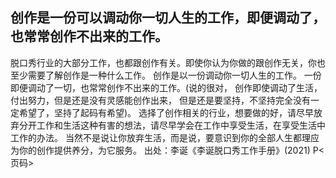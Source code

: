 ## 创作是一份可以调动你一切人生的工作，即便调动了，也常常创作不出来的工作。
脱口秀行业的大部分工作，也都跟创作有关。即使你认为你做的跟创作无关，你也至少需要了解创作是一种什么工作。
创作是以一份调动你一切人生的工作。 一份即便调动了一切，也常常创作不出来的工作。(说的很对， 创作即使调动了生活，付出努力，但是还是没有灵感能创作出来， 
但是还是要坚持，不坚持完全没有一定希望了，坚持了起码有希望)。
选择了创作相关的行业，想要做的好，请尽早放弃分开工作和生活这种有害的想法，请尽早学会在工作中享受生活，在享受生活中工作的办法。
当然不是说让你放弃生活，而是说，要意识到你的全部人生都理应为你的创作提供养分，为它服务。
出处：李诞《李诞脱口秀工作手册》(2021) P<页码>
